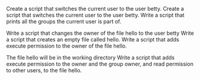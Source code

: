 Create a script that switches the current user to the user betty.
Create a script that switches the current user to the user betty.
Write a script that prints all the groups the current user is part of.

Write a script that changes the owner of the file hello to the user betty
Write a script that creates an empty file called hello.
Write a script that adds execute permission to the owner of the file hello.



The file hello will be in the working directory
Write a script that adds execute permission to the owner and the group owner, and read permission to other users, to the file hello.

